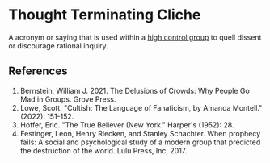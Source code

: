 # Thought Terminating Cliche
A acronym or saying that is used within a [high control group](high-control-group.md) to quell dissent or discourage rational inquiry. 

## References
1. Bernstein, William J. 2021. The Delusions of Crowds: Why People Go Mad in Groups. Grove Press.
1. Lowe, Scott. "Cultish: The Language of Fanaticism, by Amanda Montell." (2022): 151-152.
1. Hoffer, Eric. "The True Believer (New York." Harper's (1952): 28.
1. Festinger, Leon, Henry Riecken, and Stanley Schachter. When prophecy fails: A social and psychological study of a modern group that predicted the destruction of the world. Lulu Press, Inc, 2017.